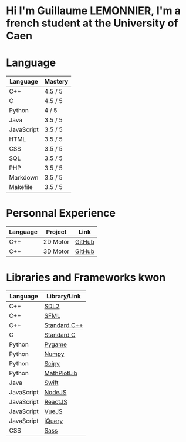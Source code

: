 # Hi I'm Guillaume LEMONNIER, I'm a french student at the University of Caen

# Language

|Language|Mastery|
|-|-|
|C++|4.5 / 5|
|C|4.5 / 5|
|Python|4 / 5|
|Java|3.5 / 5|
|JavaScript|3.5 / 5|
|HTML|3.5 / 5|
|CSS|3.5 / 5|
|SQL|3.5 / 5|
|PHP|3.5 / 5|
|Markdown|3.5 / 5|
|Makefile|3.5 / 5|

# Personnal Experience

|Language|Project|Link|
|-|-|-|
|C++|2D Motor|[GitHub](https://github.com/P-Pix/2DMotor)|
|C++|3D Motor|[GitHub](https://github.com/P-Pix/3DMotorRayTracing)|

# Libraries and Frameworks kwon

|Language|Library/Link|
|-|-|
|C++|[SDL2](https://www.libsdl.org/)|
|C++|[SFML](https://www.sfml-dev.org/)|
|C++|[Standard C++](https://en.cppreference.com/)|
|C|[Standard C](https://en.wikipedia.org/wiki/C_standard_library)|
|Python|[Pygame](https://www.pygame.org/)|
|Python|[Numpy](https://numpy.org/)|
|Python|[Scipy](https://www.scipy.org/)|
|Python|[MathPlotLib](https://matplotlib.org/)|
|Java|[Swift](https://swift.org/)|
|JavaScript|[NodeJS](https://nodejs.org/en/)|
|JavaScript|[ReactJS](https://reactjs.org/)|
|JavaScript|[VueJS](https://vuejs.org/)|
|JavaScript|[jQuery](https://jquery.com/)|
|CSS|[Sass](https://sass-lang.com/)|


